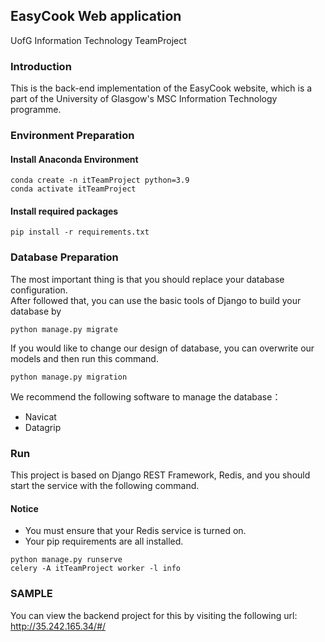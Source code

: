 ## EasyCook Web application 
UofG Information Technology TeamProject
### Introduction
This is the back-end implementation of the EasyCook website, which is a part of the University of Glasgow's MSC Information Technology programme.
### Environment Preparation
#### Install Anaconda Environment
```
conda create -n itTeamProject python=3.9
conda activate itTeamProject
```
#### Install required packages
```
pip install -r requirements.txt
```

### Database Preparation
The most important thing is that you should replace your database configuration.   
After followed that, you can use the basic tools of Django to build your database by 
```
python manage.py migrate 
```
If you would like to change our design of database, you can overwrite our models and then run this command.
```
python manage.py migration
```
We recommend the following software to manage the database：
* Navicat
* Datagrip

### Run
This project is based on Django REST Framework, Redis, and you should start the service with the following command.
#### Notice
* You must ensure that your Redis service is turned on.
* Your pip requirements are all installed.

```
python manage.py runserve  
celery -A itTeamProject worker -l info
```

### SAMPLE
You can view the backend project for this by visiting the following url: 
http://35.242.165.34/#/
